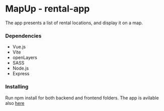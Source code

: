 # MapUp - rental-app

The app presents a list of rental locations, and display it on a map.


### Dependencies

* Vue.js
* Vite
* openLayers
* SASS
* Node.js
* Express

### Installing

Run npm install for both backend and frontend folders.
The app is avilable also [here](https://mapup-jdfs.onrender.com/)
   
